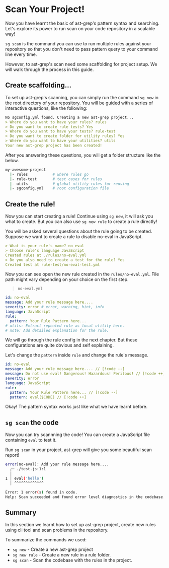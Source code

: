 # Scan Your Project!

Now you have learnt the basic of ast-grep's pattern syntax and searching.
Let's explore its power to run scan on your code repository in a scalable way!

`sg scan` is the command you can use to run multiple rules against your repository so that you don't need to pass pattern query to your command line every time.

However, to ast-grep's scan need some scaffolding for project setup. We will walk through the process in this guide.

## Create scaffolding...

To set up ast-grep's scanning, you can simply run the command `sg new` in the root directory of your repository. You will be guided with a series of interactive questions, like the following:

```markdown
No sgconfig.yml found. Creating a new ast-grep project...
> Where do you want to have your rules? rules
> Do you want to create rule tests? Yes
> Where do you want to have your tests? rule-test
> Do you want to create folder for utility rules? Yes
> Where do you want to have your utilities? utils
Your new ast-grep project has been created!
```

After you answering these questions, you will get a folder structure like the below.

```bash
my-awesome-project
  |- rules           # where rules go
  |- rule-test       # test cases for rules
  |- utils           # global utility rules for reusing
  |- sgconfig.yml    # root configuration file
```

## Create the rule!

Now you can start creating a rule! Continue using `sg new`, it will ask you what to create. But you can also use `sg new rule` to create a rule directly!

You will be asked several questions about the rule going to be created. Suppose we want to create a rule to disable no-eval in JavaScript.

```markdown
> What is your rule's name? no-eval
> Choose rule's language JavaScript
Created rules at ./rules/no-eval.yml
> Do you also need to create a test for the rule? Yes
Created test at rule-test/no-eval-test.yml
```

Now you can see open the new rule created in the `rules/no-eval.yml`. File path might vary depending on your choice on the first step.

> `no-eval.yml`

```yml
id: no-eval
message: Add your rule message here....
severity: error # error, warning, hint, info
language: JavaScript
rule:
  pattern: Your Rule Pattern here...
# utils: Extract repeated rule as local utility here.
# note: Add detailed explanation for the rule.
```

We will go through the rule config in the next chapter. But these configurations are quite obvious and self explaining.

Let's change the `pattern` inside `rule` and change the rule's message.

```yml
id: no-eval
message: Add your rule message here.... // [!code --]
message: Do not use eval! Dangerous! Hazardous! Perilous! // [!code ++]
severity: error
language: JavaScript
rule:
  pattern: Your Rule Pattern here... // [!code --]
  pattern: eval($CODE) // [!code ++]
```

Okay! The pattern syntax works just like what we have learnt before.

## `sg scan` the code

Now you can try scannning the code! You can create a JavaScript file containing `eval` to test it.

Run `sg scan` in your project, ast-grep will give you some beautiful scan report!

```bash
error[no-eval]: Add your rule message here....
  ┌─ ./test.js:1:1
  │
1 │ eval('hello')
  │ ^^^^^^^^^^^^^

Error: 1 error(s) found in code.
Help: Scan succeeded and found error level diagnostics in the codebase.
```


## Summary

In this section we learnt how to set up ast-grep project, create new rules using cli tool and scan problems in the repository.

To summarize the commands we used:

* `sg new` - Create a new ast-grep project
* `sg new rule` - Create a new rule in a rule folder.
* `sg scan` - Scan the codebase with the rules in the project.
